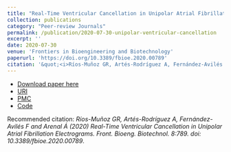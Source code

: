 ```yaml
---
title: "Real-Time Ventricular Cancellation in Unipolar Atrial Fibrillation Electrograms"
collection: publications
category: "Peer-review Journals"
permalink: /publication/2020-07-30-unipolar-ventricular-cancellation
excerpt: ''
date: 2020-07-30
venue: 'Frontiers in Bioengineering and Biotechnology'
paperurl: 'https://doi.org/10.3389/fbioe.2020.00789'
citation: '&quot;<i>Ríos-Muñoz GR, Artés-Rodríguez A, Fernández-Avilés F and Arenal Á (2020) Real-Time Ventricular Cancellation in Unipolar Atrial Fibrillation Electrograms. Front. Bioeng. Biotechnol. 8:789. doi: 10.3389/fbioe.2020.00789</i>.&quot;.'
---
```


* [Download paper here](https://doi.org/10.3389/fbioe.2020.00789)
* [URI](https://hdl.handle.net/10016/32611)
* [PMC](https://www.ncbi.nlm.nih.gov/pmc/articles/PMC7406791/)
* [Code](https://github.com/griosmunoz/EGMLATDetection)

Recommended citation: <i>Ríos-Muñoz GR, Artés-Rodríguez A, Fernández-Avilés F and Arenal Á (2020) Real-Time Ventricular Cancellation in Unipolar Atrial Fibrillation Electrograms. Front. Bioeng. Biotechnol. 8:789. doi: 10.3389/fbioe.2020.00789</i>.
